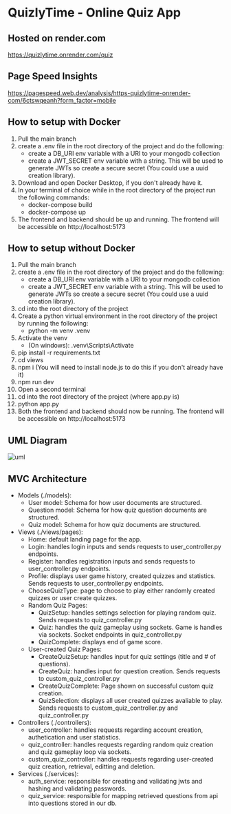 # QuizlyTime - Online Quiz App
## Hosted on render.com
https://quizlytime.onrender.com/quiz

## Page Speed Insights
https://pagespeed.web.dev/analysis/https-quizlytime-onrender-com/6ctswqeanh?form_factor=mobile

## How to setup with Docker
1. Pull the main branch
2. create a .env file in the root directory of the project and do the following:
    - create a DB_URI env variable with a URI to your mongodb collection
    - create a JWT_SECRET env variable with a string. This will be used to generate JWTs so create a secure secret (You could use a uuid creation library).
3. Download and open Docker Desktop, if you don't already have it.
4. In your terminal of choice while in the root directory of the project run the following commands:
    - docker-compose build
    - docker-compose up
5. The frontend and backend should be up and running. The frontend will be accessible on http://localhost:5173

## How to setup without Docker
1. Pull the main branch
2. create a .env file in the root directory of the project and do the following:
    - create a DB_URI env variable with a URI to your mongodb collection
    - create a JWT_SECRET env variable with a string. This will be used to generate JWTs so create a secure secret (You could use a uuid creation library).
3. cd into the root directory of the project
4. Create a python virtual environment in the root directory of the project by running the following:
    - python -m venv .venv
5. Activate the venv
    - (On windows): .venv\Scripts\Activate
6. pip install -r requirements.txt
7. cd views
8. npm i (You will need to install node.js to do this if you don't already have it)
9. npm run dev
10. Open a second terminal
11. cd into the root directory of the project (where app.py is)
12. python app.py
13. Both the frontend and backend should now be running. The frontend will be accessible on http://localhost:5173

## UML Diagram
![uml](https://github.com/user-attachments/assets/c555ad1f-d6ef-4581-80d8-5bddc960127d)

## MVC Architecture
- Models (./models):
    - User model: Schema for how user documents are structured.
    - Question model: Schema for how quiz question documents are structured.
    - Quiz model: Schema for how quiz documents are structured.
- Views (./views/pages):
    - Home: default landing page for the app.   
    - Login: handles login inputs and sends requests to user_controller.py endpoints.
    - Register: handles registration inputs and sends requests to user_controller.py endpoints.
    - Profile: displays user game history, created quizzes and statistics. Sends requests to user_controller.py endpoints.
    - ChooseQuizType: page to choose to play either randomly created quizzes or user create quizzes.
    - Random Quiz Pages:
        - QuizSetup: handles settings selection for playing random quiz. Sends requests to quiz_controller.py
        - Quiz: handles the quiz gameplay using sockets. Game is handles via sockets. Socket endpoints in quiz_controller.py
        - QuizComplete: displays end of game score.
    - User-created Quiz Pages:
        - CreateQuizSetup: handles input for quiz settings (title and # of questions).
        - CreateQuiz: handles input for question creation. Sends requests to custom_quiz_controller.py
        - CreateQuizComplete: Page shown on successful custom quiz creation.
        - QuizSelection: displays all user created quizzes avaliable to play. Sends requests to custom_quiz_controller.py and quiz_controller.py
- Controllers (./controllers):
    - user_controller: handles requests regarding account creation, authetication and user statistics.
    - quiz_controller: handles requests regarding random quiz creation and quiz gameplay loop via sockets.
    - custom_quiz_controller: handles requests regarding user-created quiz creation, retrieval, editting and deletion.
- Services (./services):
    - auth_service: responsible for creating and validating jwts and hashing and validating passwords.
    - quiz_service: responsible for mapping retrieved questions from api into questions stored in our db.
  
